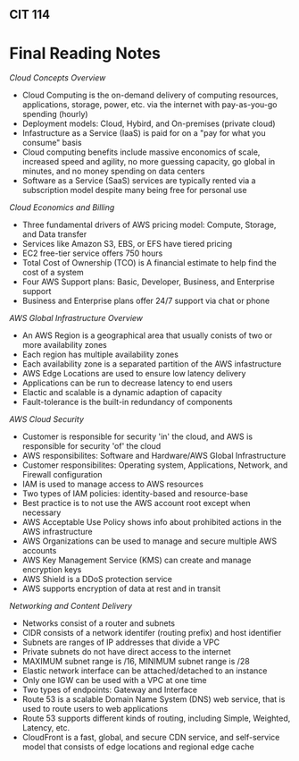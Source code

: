 ## CIT 114
# Final Reading Notes
*Cloud Concepts Overview*
- Cloud Computing is the on-demand delivery of computing resources, applications, storage, power, etc. via the internet with pay-as-you-go spending (hourly)
- Deployment models: Cloud, Hybird, and On-premises (private cloud)
- Infastructure as a Service (IaaS) is paid for on a "pay for what you consume" basis
- Cloud computing benefits include massive enconomics of scale, increased speed and agility, no more guessing capacity, go global in minutes, and no money spending on data centers
- Software as a Service (SaaS) services are typically rented via a subscription model despite many being free for personal use

*Cloud Economics and Billing*
- Three fundamental drivers of AWS pricing model: Compute, Storage, and Data transfer
- Services like Amazon S3, EBS, or EFS have tiered pricing
- EC2 free-tier service offers 750 hours
- Total Cost of Ownership (TCO) is A financial estimate to help find the cost of a system
- Four AWS Support plans: Basic, Developer, Business, and Enterprise support
- Business and Enterprise plans offer 24/7 support via chat or phone

*AWS Global Infrastructure Overview*
- An AWS Region is a geographical area that usually conists of two or more availability zones
- Each region has multiple availability zones
- Each availability zone is a separated partition of the AWS infastructure
- AWS Edge Locations are used to ensure low latency delivery
- Applications can be run to decrease latency to end users
- Elactic and scalable is a dynamic adaption of capacity
- Fault-tolerance is the built-in redundancy of components

*AWS Cloud Security*
- Customer is responsible for security 'in' the cloud, and AWS is responsible for security 'of' the cloud
- AWS responsibilites: Software and Hardware/AWS Global Infrastructure
- Customer responsibilites: Operating system, Applications, Network, and Firewall configuration
- IAM is used to manage access to AWS resources
- Two types of IAM policies: identity-based and resource-base
- Best practice is to not use the AWS account root except when necessary
- AWS Acceptable Use Policy shows info about prohibited actions in the AWS infrastructure
- AWS Organizations can be used to manage and secure multiple AWS accounts
- AWS Key Management Service (KMS) can create and manage encryption keys
- AWS Shield is a DDoS protection service
- AWS supports encryption of data at rest and in transit

*Networking and Content Delivery*
- Networks consist of a router and subnets
- CIDR consists of a network identifer (routing prefix) and host identifier
- Subnets are ranges of IP addresses that divide a VPC
- Private subnets do not have direct access to the internet
- MAXIMUM subnet range is /16, MINIMUM subnet range is /28
- Elastic network interface can be attached/detached to an instance
- Only one IGW can be used with a VPC at one time
- Two types of endpoints: Gateway and Interface
- Route 53 is a scalable Domain Name System (DNS) web service, that is used to route users to web applications
- Route 53 supports different kinds of routing, including Simple, Weighted, Latency, etc.
- CloudFront is a fast, global, and secure CDN service, and self-service model that consists of edge locations and regional edge cache
